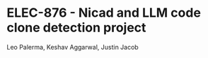 # ELEC-876 - Nicad and LLM code clone detection project

Leo Palerma, Keshav Aggarwal, Justin Jacob
